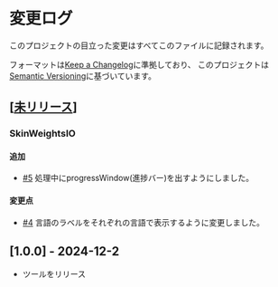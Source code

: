 # 変更ログ

このプロジェクトの目立った変更はすべてこのファイルに記録されます。

フォーマットは[Keep a Changelog](http://keepachangelog.com/)に準拠しており、
このプロジェクトは[Semantic Versioning](http://semver.org/)に基づいています。

## [[未リリース]]
### SkinWeightsIO
#### 追加
- [#5](https://github.com/Hum9183/MayaHumTools/pull/5) 処理中にprogressWindow(進捗バー)を出すようにしました。

#### 変更点
- [#4](https://github.com/Hum9183/MayaHumTools/pull/4) 言語のラベルをそれぞれの言語で表示するように変更しました。

## [1.0.0] - 2024-12-2
- ツールをリリース

[未リリース]: https://github.com/Hum9183/MayaHumTools/compare/1.0.0...master
